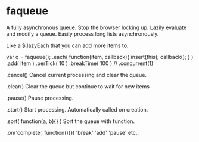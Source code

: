 faqueue
=======

A fully asynchronous queue. Stop the browser locking up. Lazily evaluate and modify a queue. Easily process long lists asynchronously.




Like a $.lazyEach that you can add more items to. 


  var q = faqueue();
  .each( function(item, callback){ insert(this); callback(); } )
  .add( item )
  .perTick( 10 )
  .breakTime( 100 )
  // .concurrent(1) 

.cancel()
Cancel current processing and clear the queue.

.clear()
Clear the queue but continue to wait for new items

.pause()
Pause processing.

.start()
Start processing. Automatically called on creation.

.sort( function(a, b){} )
Sort the queue with function.

.on('complete', function(){})
'break' 'add' 'pause' etc..

